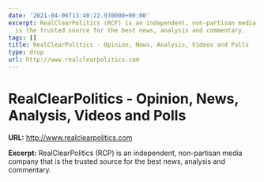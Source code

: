 ```yaml
---
date: '2021-04-06T13:40:22.930000+00:00'
excerpt: RealClearPolitics (RCP) is an independent, non-partisan media company that
  is the trusted source for the best news, analysis and commentary.
tags: []
title: RealClearPolitics - Opinion, News, Analysis, Videos and Polls
type: drop
url: http://www.realclearpolitics.com
---
```


# RealClearPolitics - Opinion, News, Analysis, Videos and Polls

**URL:** http://www.realclearpolitics.com

**Excerpt:** RealClearPolitics (RCP) is an independent, non-partisan media company that is the trusted source for the best news, analysis and commentary.
